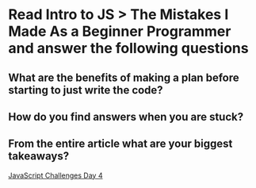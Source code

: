 # Read Intro to JS > The Mistakes I Made As a Beginner Programmer and answer the following questions
## What are the benefits of making a plan before starting to just write the code?

## How do you find answers when you are stuck?

## From the entire article what are your biggest takeaways?


[JavaScript Challenges Day 4](https://github.com/amanda-rice/slapgame)